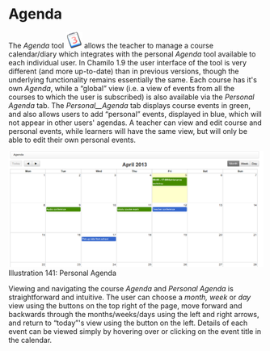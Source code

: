 # Agenda

The _Agenda_ tool ![](../../.gitbook/assets/graphics261.png) allows the teacher to manage a course calendar/diary which integrates with the personal _Agenda_ tool available to each individual user. In Chamilo 1.9 the user interface of the tool is very different \(and more up-to-date\) than in previous versions, though the underlying functionality remains essentially the same. Each course has it's own _Agenda_, while a “global” view \(i.e. a view of events from all the courses to which the user is subscribed\) is also available via the _Personal_ _Agenda_ tab. The _Personal\_\_Agenda_ tab displays course events in green, and also allows users to add “personal” events, displayed in blue, which will not appear in other users' agendas. A teacher can view and edit course and personal events, while learners will have the same view, but will only be able to edit their own personal events.

![](../../.gitbook/assets/images187%20%281%29.png)Illustration 141: Personal Agenda

Viewing and navigating the course _Agenda_ and _Personal Agenda_ is straightforward and intuitive. The user can choose a _month, week_ or _day_ view using the buttons on the top right of the page, move forward and backwards through the months/weeks/days using the left and right arrows, and return to “today”'s view using the button on the left. Details of each event can be viewed simply by hovering over or clicking on the event title in the calendar.

